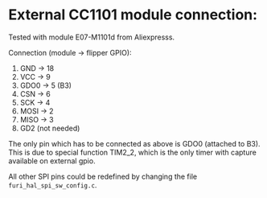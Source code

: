 # External CC1101 module connection:

Tested with module E07-M1101d from Aliexpresss.

Connection (module -> flipper GPIO):

1. GND -> 18
2. VCC -> 9
3. GDO0 -> 5 (B3)
4. CSN -> 6
5. SCK -> 4
6. MOSI -> 2
7. MISO -> 3
8. GD2 (not needed)

The only pin which has to be connected as above is GDO0 (attached to B3). This is due to special function TIM2_2, which 
is the only timer with capture available on external gpio.

All other SPI pins could be redefined by changing the file `furi_hal_spi_sw_config.c`.
